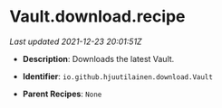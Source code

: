 # Vault.download.recipe

_Last updated 2021-12-23 20:01:51Z_

- **Description**: Downloads the latest Vault.

- **Identifier**: `io.github.hjuutilainen.download.Vault`

- **Parent Recipes**: `None`
